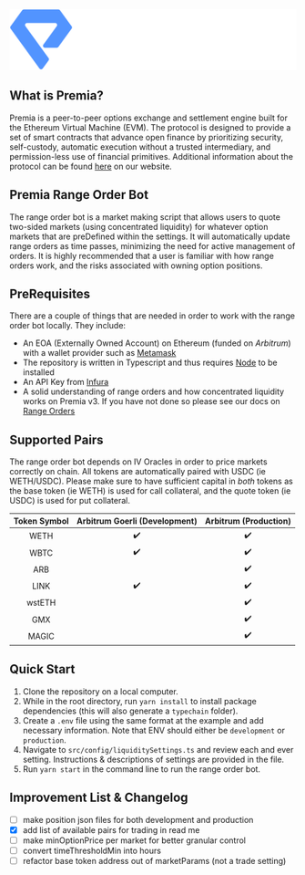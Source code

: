 <p align="center">
  <img src="img/premia.png" alt=''>
</p>

## What is Premia?
Premia is a peer-to-peer options exchange and settlement engine built for the Ethereum Virtual Machine (EVM).
The protocol is designed to provide a set of smart contracts that advance open finance by prioritizing security,
self-custody, automatic execution without a trusted intermediary, and permission-less use of financial primitives.
Additional information about the protocol can be found [here](https://docs.premia.blue/) on our website.

## Premia Range Order Bot
The range order bot is a market making script that allows users to quote two-sided markets (using concentrated
liquidity) for whatever option markets that are preDefined within the settings. It will automatically update range
orders as time passes, minimizing the need for active management of orders. It is highly recommended that a user
is familiar with how range orders work, and the risks associated with owning option positions.

## PreRequisites
There are a couple of things that are needed in order to work with the range order bot locally.  They include:
- An EOA (Externally Owned Account) on Ethereum (funded on _Arbitrum_) with a wallet provider such as [Metamask](https://metamask.io/)
- The repository is written in Typescript and thus requires [Node](https://nodejs.org/en/download) to be installed
- An API Key from [Infura](https://www.infura.io/)
- A solid understanding of range orders and how concentrated liquidity works on Premia v3. If you have not done so 
  please see our docs on [Range Orders](https://docs.premia)

## Supported Pairs
The range order bot depends on IV Oracles in order to price markets correctly on chain.  All tokens are 
automatically paired with USDC (ie WETH/USDC). Please make sure to have sufficient capital in _both_ tokens as the 
base token (ie WETH) is used for call collateral, and the quote token (ie USDC) is used for put collateral. 

<div align="center">

| Token Symbol  | Arbitrum Goerli (Development) |         Arbitrum (Production)          |
|:-------------:|:-----------------------------:|:--------------------------------------:|
|     WETH      |      :heavy_check_mark:       |           :heavy_check_mark:           |
|     WBTC      |      :heavy_check_mark:       |           :heavy_check_mark:           |
|      ARB      |                               |           :heavy_check_mark:           | 
|     LINK      |      :heavy_check_mark:       |           :heavy_check_mark:           |
|    wstETH     |                               |           :heavy_check_mark:           |
|      GMX      |                               |           :heavy_check_mark:           |
|     MAGIC     |                               |           :heavy_check_mark:           |

</div>

## Quick Start
1. Clone the repository on a local computer.
2. While in the root directory, run `yarn install` to install package dependencies (this will also generate a 
   `typechain` folder).
3. Create a `.env` file using the same format at the example and add necessary information. Note that ENV should 
   either be `development` or `production`.  
4. Navigate to `src/config/liquiditySettings.ts` and review each and ever setting.  Instructions & descriptions of 
   settings are provided in the file. 
5. Run `yarn start` in the command line to run the range order bot.


## Improvement List & Changelog
- [ ] make position json files for both development and production
- [x] add list of available pairs for trading in read me
- [ ] make minOptionPrice per market for better granular control
- [ ] convert timeThresholdMin into hours
- [ ] refactor base token address out of marketParams (not a trade setting)